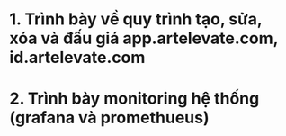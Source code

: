 # 1. Trình bày về quy trình tạo, sửa, xóa và đấu giá app.artelevate.com, id.artelevate.com
# 2. Trình bày monitoring hệ thống (grafana và promethueus)